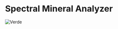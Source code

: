 # Spectral Mineral Analyzer


<img src="https://i.ibb.co/ssmGtV9/logo-jpg.jpg" alt="Verde">

<!-- <h2 align="center">Processing and gridding spatial data, machine-learning style</h2> -->

<!-- <p align="center">
<a href="https://www.fatiando.org/verde"><strong>Documentation</strong> (latest)</a> •
<a href="https://www.fatiando.org/verde/dev"><strong>Documentation</strong> (main branch)</a> •
<a href="https://github.com/fatiando/verde/blob/main/CONTRIBUTING.md"><strong>Contributing</strong></a> •
<a href="https://www.fatiando.org/contact/"><strong>Contact</strong></a>
</p> -->
